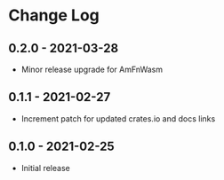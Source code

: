# Change Log

## 0.2.0 - 2021-03-28

* Minor release upgrade for AmFnWasm

[0.1.1]: https://github.com/ShiftLeftSoftware/amfn-batch/releases/v0.2.0

## 0.1.1 - 2021-02-27

* Increment patch for updated crates.io and docs links

[0.1.1]: https://github.com/ShiftLeftSoftware/amfn-engine/releases/v0.1.1

## 0.1.0 - 2021-02-25

* Initial release

[0.1.0]: https://github.com/ShiftLeftSoftware/amfn-engine/releases/v0.1.0